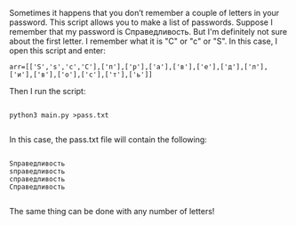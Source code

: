 Sometimes it happens that you don’t remember a couple of letters in your password. This script allows you to make a list of passwords.
Suppose I remember that my password is Справедливость. But I'm definitely not sure about the first letter. I remember what it is "С" or "c" or "S". 
In this case, I open this script and enter:
<p><code>arr=[['S','s','с','С'],['п'],['р'],['а'],['в'],['е'],['д'],['л'],['и'],['в'],['о'],['с'],['т'],['ь']] </code> </p>
Then I run the script:
<p>
  <code>
python3 main.py >pass.txt
  </code>
</p>
In this case, the pass.txt file will contain the following:
<p>
  <code>
Sправедливость
sправедливость
справедливость
Справедливость
      </code>
</p>
The same thing can be done with any number of letters!
